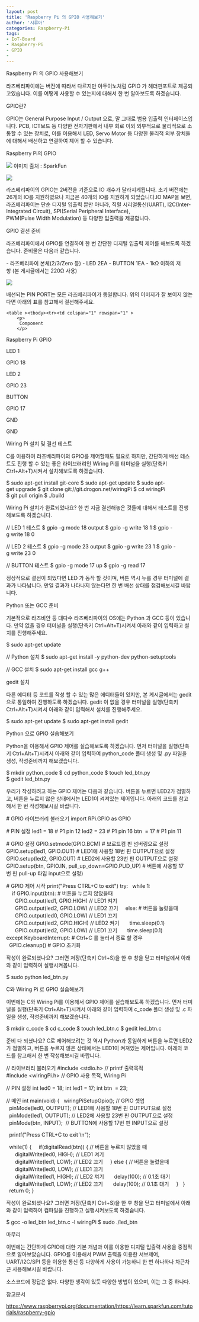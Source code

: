```yaml
---
layout: post
title: 'Raspberry Pi 의 GPIO 사용해보기'
author: '시류아'
categories: Raspberry-Pi
tags:
- IoT-Board
- Raspberry-Pi
- GPIO
-
---
```



<script> location.href='https://cafe.naver.com/develoid/788170' ; </script>

<p>
 <p>
  <p>
   Raspberry Pi 의 GPIO 사용해보기
  </p>

 </p>

</p>

<p>
 <p>라즈베리파이에는 버전에 따라서 다르지만 아두이노처럼 GPIO 가 헤더핀포트로 제공되고있습니다. 이를 어떻게 사용할 수 있는지에 대해서 한 번 알아보도록 하겠습니다.</p>

</p>

<p>
 <p>
  <p></p>

 </p>

</p>

<p>
 <p>
  <p>
   GPIO란?
  </p>

 </p>

</p>

<p>
 <p>GPIO는 General Purpose Input / Output 으로, 말 그대로 범용 입출력 인터페이스입니다. PCB, ICT보드 등 다양한 전자기판에서 내부 회로 이외 외부적으로 물리적으로 소통할 수 있는 장치로, 이를 이용해서 LED, Servo Motor 등 다양한 물리적 외부 장치들에 대해서 배선하고 연결하여 제어 할 수 있습니다.</p>

</p>

<p>
 <p>
  <p></p>

 </p>

</p>

<p>
 <p>
  <p>
   Raspberry Pi의 GPIO
  </p>

 </p>

</p>

<p>
 <p>
  <img src="https://dthumb-phinf.pstatic.net/?src=%22http%3A%2F%2Fblogfiles.naver.net%2FMjAxODAzMTlfMjkz%2FMDAxNTIxNDE5NzE5MjQ4.PUNskS7Y-Y9cUmT9CLLB7pRZwxBr9ELAMtHhX4uuAeog.rpIisuz_DlIz5l19VFvTLVdqi8ba6jBUIaXXfEEes8kg.JPEG.searphiel9%2Fgpiohighlight.jpg%22&amp;type=cafe_wa740">
  이미지 출처 : SparkFun
 </p>

</p>

<p>
 <p>
  <img src="https://dthumb-phinf.pstatic.net/?src=%22http%3A%2F%2Fblogfiles.naver.net%2FMjAxODAzMTlfMjcw%2FMDAxNTIxNDE5NTY0NTY4.F2d5p3_Vk1Ggzu_0VG3GcA3J2X-Dk6fHeDYcts08SuQg.ZArc2ojS2urRMo1abit2CidX6RXsCJ0x5y4H_0QSTSIg.PNG.searphiel9%2Fraspgpio.png%22&amp;type=cafe_wa740">
 </p>

</p>

<p>
 <p>라즈베리파이의 GPIO는 2버전을 기준으로 IO 개수가 달라지게됩니다. 초기 버전에는 26개의 IO를 지원하였으나 지금은 40개의 IO를 지원하게 되었습니다.IO MAP을 보면, 라즈베리파이는 단순 디지털 입출력 뿐만 아니라, 직렬 시리얼통신(UART), I2C(Inter-Integrated Circuit), SPI(Serial Peripheral Interface), PWM(Pulse&nbsp;Width&nbsp;Modulation) 등 다양한 입출력을 제공합니다.</p>

</p>

<p>
 <p>
  <p></p>

 </p>

</p>

<p>
 <p>
  <p>
   GPIO 결선 준비
  </p>

 </p>

</p>

<p>
 <p>라즈베리파이에서 GPIO를 연결하여 한 번 간단한 디지털 입출력 제어를 해보도록 하겠습니다. 준비물은 다음과 같습니다.</p>

</p>

<p>
 <p>
  <p>
   -&nbsp;라즈베리파이&nbsp;본체(2/3/Zero&nbsp;등)
   -&nbsp;LED&nbsp;2EA
   -&nbsp;BUTTON&nbsp;1EA
   -&nbsp;1kΩ&nbsp;이하의&nbsp;저항&nbsp;(본&nbsp;게시글에서는&nbsp;220Ω&nbsp;사용)
  </p>

 </p>

</p>

<p>
 <p>
  <img src="https://dthumb-phinf.pstatic.net/?src=%22http%3A%2F%2Fblogfiles.naver.net%2FMjAxODAzMTlfODkg%2FMDAxNTIxNDIyMjE4MDA1.mI0DPRvTLmXxMnPkBdwCeT_pcnUsatOTe3WqTNEHAMMg.E2b0fK-_h0usSNrypWrR11PwuiLQ94XJv5TEvmlscnog.PNG.searphiel9%2Ftestpi_breadboard.png%22&amp;type=cafe_wa740">
 </p>

</p>

<p>
 <p>배선되는 PIN PORT는 모든 라즈베리파이가 동일합니다. 위의 이미지가 잘 보이지 않는다면 아래의 표를 참고해서 결선해주세요.</p>

</p>

<p>
 <p>
  <p>
   <p>























    <table ><tbody><tr><td colspan="1" rowspan="1" >
        <p>
         Component
        </p>
 </td><td colspan="1" rowspan="1" >
        <p>
         Raspberry Pi GPIO
        </p>
 </td></tr><tr><td colspan="1" rowspan="1" >
        <p>
         LED 1
        </p>
 </td><td colspan="1" rowspan="1" >
        <p>
         GPIO 18
        </p>
 </td></tr><tr><td colspan="1" rowspan="1" >
        <p>
         LED 2
        </p>
 </td><td colspan="1" rowspan="1" >
        <p>
         GPIO 23
        </p>
 </td></tr><tr><td colspan="1" rowspan="1" >
        <p>
         BUTTON
        </p>
 </td><td colspan="1" rowspan="1" >
        <p>
         GPIO 17
        </p>
 </td></tr><tr><td colspan="1" rowspan="1" >
        <p>
         GND
        </p>
 </td><td colspan="1" rowspan="1" >
        <p>
         GND
        </p>
 </td></tr></tbody></table>
   </p>

  </p>

 </p>

</p>

<p>
 <p>
  <p></p>

 </p>

</p>

<p>
 <p>
  <p>
   Wiring Pi 설치 및 결선 테스트
  </p>

 </p>

</p>

<p>
 <p>C를 이용하여 라즈베리파이의 GPIO를 제어할때도 필요로 하지만, 간단하게 배선 테스트도 진행 할 수 있는 좋은 라이브러리인 Wiring Pi를 터미널을 실행(단축키 Ctrl+Alt+T)시켜서&nbsp;설치해보도록 하겠습니다.</p>

</p>

<p>
 <p>
  <p>
   $&nbsp;sudo&nbsp;apt-get&nbsp;install&nbsp;git-core
   $&nbsp;sudo&nbsp;apt-get&nbsp;update
   $&nbsp;sudo&nbsp;apt-get&nbsp;upgrade
   $&nbsp;git&nbsp;clone&nbsp;git://git.drogon.net/wiringPi
   $&nbsp;cd&nbsp;wiringPi
   $&nbsp;git&nbsp;pull&nbsp;origin
   $&nbsp;./build
  </p>

 </p>

</p>

<p>
 <p>Wiring Pi 설치가 완료되었나요? 한 번 지금 결선해놓은 것들에 대해서 테스트를 진행해보도록 하겠습니다.</p>

</p>

<p>
 <p>
  <p>
   //&nbsp;LED&nbsp;1&nbsp;테스트
   $&nbsp;gpio&nbsp;-g&nbsp;mode&nbsp;18&nbsp;output
   $&nbsp;gpio&nbsp;-g&nbsp;write&nbsp;18&nbsp;1
   $&nbsp;gpio&nbsp;-g&nbsp;write&nbsp;18&nbsp;0
   
   //&nbsp;LED&nbsp;2&nbsp;테스트
   $&nbsp;gpio&nbsp;-g&nbsp;mode&nbsp;23&nbsp;output
   $&nbsp;gpio&nbsp;-g&nbsp;write&nbsp;23&nbsp;1
   $&nbsp;gpio&nbsp;-g&nbsp;write&nbsp;23&nbsp;0
   
   //&nbsp;BUTTON&nbsp;테스트
   $&nbsp;gpio&nbsp;-g&nbsp;mode&nbsp;17&nbsp;up
   $&nbsp;gpio&nbsp;-g&nbsp;read&nbsp;17
  </p>

 </p>

</p>

<p>
 <p>정상적으로 결선이 되었다면 LED 가 동작 할 것이며, 버튼 역시 누를 경우 터미널에 결과가 나타납니다. 만일 결과가 나타나지 않는다면 한 번 배선 상태를 점검해보시길 바랍니다.</p>

</p>

<p>
 <p>
  <p></p>

 </p>

</p>

<p>
 <p>
  <p>
   Python 또는 GCC 준비
  </p>

 </p>

</p>

<p>
 <p>기본적으로 라즈비안 등 대다수 라즈베리파이의 OS에는 Python 과 GCC 등이 있습니다. 만약 없을 경우 터미널을 실행(단축키 Ctrl+Alt+T)시켜서&nbsp;아래와 같이 입력하고 설치를 진행해주세요.</p>

</p>

<p>
 <p>
  <p>
   $&nbsp;sudo&nbsp;apt-get&nbsp;update
   
   //&nbsp;Python&nbsp;설치
   $&nbsp;sudo&nbsp;apt-get&nbsp;install&nbsp;-y&nbsp;python-dev&nbsp;python-setuptools
   
   //&nbsp;GCC&nbsp;설치
   $&nbsp;sudo&nbsp;apt-get&nbsp;install&nbsp;gcc&nbsp;g++
  </p>

 </p>

</p>

<p>
 <p>
  <p></p>

 </p>

</p>

<p>
 <p>
  <p>
   gedit 설치
  </p>

 </p>

</p>

<p>
 <p>다른 에디터 등 코드를 작성 할 수 있는 많은 에디터들이 있지만, 본 게시글에서는 gedit으로 통일하여 진행하도록 하겠습니다. gedit 이 없을 경우 터미널을 실행(단축키 Ctrl+Alt+T)시켜서&nbsp;아래와 같이 입력해서 설치를 진행해주세요.</p>

</p>

<p>
 <p>
  <p>
   $&nbsp;sudo&nbsp;apt-get&nbsp;update
   $&nbsp;sudo&nbsp;apt-get&nbsp;install&nbsp;gedit
  </p>

 </p>

</p>

<p>
 <p>
  <p></p>

 </p>

</p>

<p>
 <p>
  <p>
   Python 으로 GPIO 실습해보기
  </p>

 </p>

</p>

<p>
 <p>Python을 이용해서 GPIO 제어를 실습해보도록 하겠습니다. 먼저&nbsp;터미널을 실행(단축키 Ctrl+Alt+T)시켜서 아래와 같이 입력하여 python_code 폴더 생성 및 .py 파일을 생성, 작성준비까지 해보겠습니다.</p>

</p>

<p>
 <p>
  <p>
   $&nbsp;mkdir&nbsp;python_code
   $&nbsp;cd&nbsp;python_code
   $&nbsp;touch&nbsp;led_btn.py
   $&nbsp;gedit&nbsp;led_btn.py
  </p>

 </p>

</p>

<p>
 <p>우리가 작성하려고 하는 GPIO 제어는 다음과 같습니다. 버튼을 누르면 LED2가 점멸하고, 버튼을 누르지 않은 상태에서는 LED1이 켜져있는 제어입니다. 아래의 코드를 참고해서 한 번 작성해보시길 바랍니다.</p>

</p>

<p>
 <p>
  <p>
   #&nbsp;GPIO&nbsp;라이브러리&nbsp;불러오기
   import&nbsp;RPi.GPIO&nbsp;as&nbsp;GPIO
   
   #&nbsp;PIN&nbsp;설정
   led1&nbsp;=&nbsp;18&nbsp;#&nbsp;P1&nbsp;pin&nbsp;12
   led2&nbsp;=&nbsp;23&nbsp;#&nbsp;P1&nbsp;pin&nbsp;16
   btn&nbsp;&nbsp;=&nbsp;17&nbsp;#&nbsp;P1&nbsp;pin&nbsp;11
   
   #&nbsp;GPIO&nbsp;설정
   GPIO.setmode(GPIO.BCM)&nbsp;#&nbsp;브로드컴&nbsp;핀&nbsp;넘버링으로&nbsp;설정
   GPIO.setup(led1,&nbsp;GPIO.OUT)&nbsp;#&nbsp;LED1에&nbsp;사용할&nbsp;18번&nbsp;핀&nbsp;OUTPUT으로&nbsp;설정
   GPIO.setup(led2,&nbsp;GPIO.OUT)&nbsp;#&nbsp;LED2에&nbsp;사용할&nbsp;23번&nbsp;핀&nbsp;OUTPUT으로&nbsp;설정
   GPIO.setup(btn,&nbsp;GPIO.IN,&nbsp;pull_up_down=GPIO.PUD_UP)&nbsp;#&nbsp;버튼에&nbsp;사용할&nbsp;17번&nbsp;핀&nbsp;pull-up&nbsp;타입&nbsp;input으로&nbsp;설정)
   
   #&nbsp;GPIO&nbsp;제어&nbsp;시작
   print("Press&nbsp;CTRL+C&nbsp;to&nbsp;exit")
   try:
   &nbsp;&nbsp;while&nbsp;1:
   &nbsp;&nbsp;&nbsp;&nbsp;if&nbsp;GPIO.input(btn):&nbsp;#&nbsp;버튼을&nbsp;누르지&nbsp;않았을때
   &nbsp;&nbsp;&nbsp;&nbsp;&nbsp;&nbsp;GPIO.output(led1,&nbsp;GPIO.HIGH)&nbsp;//&nbsp;LED1&nbsp;켜기
   &nbsp;&nbsp;&nbsp;&nbsp;&nbsp;&nbsp;GPIO.output(led2,&nbsp;GPIO.LOW)&nbsp;//&nbsp;LED2&nbsp;끄기
   &nbsp;&nbsp;&nbsp;&nbsp;else:&nbsp;#&nbsp;버튼을&nbsp;눌렀을때
   &nbsp;&nbsp;&nbsp;&nbsp;&nbsp;&nbsp;GPIO.output(led0,&nbsp;GPIO.LOW)&nbsp;//&nbsp;LED1&nbsp;끄기
   &nbsp;&nbsp;&nbsp;&nbsp;&nbsp;&nbsp;GPIO.output(led2,&nbsp;GPIO.HIGH)&nbsp;//&nbsp;LED2&nbsp;켜기
   &nbsp;&nbsp;&nbsp;&nbsp;&nbsp;&nbsp;time.sleep(0.1)
   &nbsp;&nbsp;&nbsp;&nbsp;&nbsp;&nbsp;GPIO.output(led2,&nbsp;GPIO.LOW)&nbsp;//&nbsp;LED1&nbsp;끄기
   &nbsp;&nbsp;&nbsp;&nbsp;&nbsp;&nbsp;time.sleep(0.1)
   except&nbsp;KeyboardInterrupt:&nbsp;#&nbsp;Ctrl+C&nbsp;를&nbsp;눌러서&nbsp;종료&nbsp;할&nbsp;경우
   &nbsp;&nbsp;GPIO.cleanup()&nbsp;#&nbsp;GPIO&nbsp;초기화
   
   
  </p>

 </p>

</p>

<p>
 <p>작성이 완료되셨나요? 그러면 저장(단축키 Ctrl+S)을 한 후 창을 닫고 터미널에서 아래와 같이 입력하여 실행시켜봅니다.</p>

</p>

<p>
 <p>
  <p>
   $&nbsp;sudo&nbsp;python&nbsp;led_btn.py
  </p>

 </p>

</p>

<p>
 <p>
  <p></p>

 </p>

</p>

<p>
 <p>
  <p>
   C와 Wiring Pi 로 GPIO 실습해보기
  </p>

 </p>

</p>

<p>
 <p>이번에는 C와 Wiring Pi를 이용해서 GPIO 제어를 실습해보도록 하겠습니다. 먼저&nbsp;터미널을 실행(단축키 Ctrl+Alt+T)시켜서 아래와 같이 입력하여 c_code 폴더 생성 및 .c 파일을 생성, 작성준비까지 해보겠습니다.</p>

</p>

<p>
 <p>
  <p>
   $&nbsp;mkdir&nbsp;c_code
   $&nbsp;cd&nbsp;c_code
   $&nbsp;touch&nbsp;led_btn.c
   $&nbsp;gedit&nbsp;led_btn.c
  </p>

 </p>

</p>

<p>
 <p>준비 다 되셨나요? C로 제어해보려는 것 역시 Python과 동일하게&nbsp;버튼을 누르면 LED2가 점멸하고, 버튼을 누르지 않은 상태에서는 LED1이 켜져있는 제어입니다. 아래의 코드를 참고해서 한 번 작성해보시길 바랍니다.</p>

</p>

<p>
 <p>
  <p>
   //&nbsp;라이브러리&nbsp;불러오기
   #include&nbsp;&lt;stdio.h&gt;&nbsp;//&nbsp;printf&nbsp;출력목적
   #include&nbsp;&lt;wiringPi.h&gt;&nbsp;//&nbsp;GPIO&nbsp;사용&nbsp;목적,&nbsp;Wiring&nbsp;Pi
   
   //&nbsp;PIN&nbsp;설정
   int&nbsp;led0&nbsp;=&nbsp;18;
   int&nbsp;led1&nbsp;=&nbsp;17;
   int&nbsp;btn&nbsp;&nbsp;=&nbsp;23;
   
   //&nbsp;메인
   int&nbsp;main(void)&nbsp;{
   &nbsp;&nbsp;wiringPiSetupGpio();&nbsp;//&nbsp;GPIO&nbsp;셋업
   &nbsp;&nbsp;pinMode(led0,&nbsp;OUTPUT);&nbsp;//&nbsp;LED1에&nbsp;사용할&nbsp;18번&nbsp;핀&nbsp;OUTPUT으로&nbsp;설정
   &nbsp;&nbsp;pinMode(led1,&nbsp;OUTPUT);&nbsp;//&nbsp;LED2에&nbsp;사용할&nbsp;23번&nbsp;핀&nbsp;OUTPUT으로&nbsp;설정
   &nbsp;&nbsp;pinMode(btn,&nbsp;INPUT);&nbsp;&nbsp;//&nbsp;BUTTON에&nbsp;사용할&nbsp;17번&nbsp;핀&nbsp;INPUT으로&nbsp;설정
   
   &nbsp;&nbsp;printf("Press&nbsp;CTRL+C&nbsp;to&nbsp;exit&nbsp;\n");
   
   &nbsp;&nbsp;while(1)&nbsp;{
   &nbsp;&nbsp;&nbsp;&nbsp;if(digitalRead(btn))&nbsp;{&nbsp;//&nbsp;버튼을&nbsp;누르지&nbsp;않았을&nbsp;때
   &nbsp;&nbsp;&nbsp;&nbsp;&nbsp;&nbsp;digitalWrite(led0,&nbsp;HIGH);&nbsp;//&nbsp;LED1&nbsp;켜기
   &nbsp;&nbsp;&nbsp;&nbsp;&nbsp;&nbsp;digitalWrite(led1,&nbsp;LOW);&nbsp;//&nbsp;LED2&nbsp;끄기
   &nbsp;&nbsp;&nbsp;&nbsp;}&nbsp;else&nbsp;{&nbsp;//&nbsp;버튼을&nbsp;눌렀을때
   &nbsp;&nbsp;&nbsp;&nbsp;&nbsp;&nbsp;digitalWrite(led0,&nbsp;LOW);&nbsp;//&nbsp;LED1&nbsp;끄기
   &nbsp;&nbsp;&nbsp;&nbsp;&nbsp;&nbsp;digitalWrite(led1,&nbsp;HIGH);&nbsp;//&nbsp;LED2&nbsp;껴기
   &nbsp;&nbsp;&nbsp;&nbsp;&nbsp;&nbsp;delay(100);&nbsp;//&nbsp;0.1초&nbsp;대기
   &nbsp;&nbsp;&nbsp;&nbsp;&nbsp;&nbsp;digitalWrite(led1,&nbsp;LOW);&nbsp;//&nbsp;LED2&nbsp;끄기
   &nbsp;&nbsp;&nbsp;&nbsp;&nbsp;&nbsp;delay(100);&nbsp;//&nbsp;0.1초&nbsp;대기
   &nbsp;&nbsp;&nbsp;&nbsp;}
   &nbsp;&nbsp;}
   &nbsp;&nbsp;return&nbsp;0;
   }
   
  </p>

 </p>

</p>

<p>
 <p>작성이 완료되셨나요? 그러면 저장(단축키 Ctrl+S)을 한 후 창을 닫고 터미널에서 아래와 같이 입력하여 컴파일을 진행하고 실행시켜보도록 하겠습니다.</p>

</p>

<p>
 <p>
  <p>
   $&nbsp;gcc&nbsp;-o&nbsp;led_btn&nbsp;led_btn.c&nbsp;-l&nbsp;wiringPi
   $&nbsp;sudo&nbsp;./led_btn
  </p>

 </p>

</p>

<p>
 <p>
  <p></p>

 </p>

</p>

<p>
 <p>
  <p>
   마무리
  </p>

 </p>

</p>

<p>
 <p>이번에는 간단하게 GPIO에 대한 기본 개념과 이를 이용한 디지털 입출력 사용을 중점적으로 알아보았습니다. GPIO를 이용해서 PWM 출력을 이용한 서보제어, UART/I2C/SPI 등을 이용한 통신 등 다양하게 사용이 가능하니 한 번 하나하나 차근차근 사용해보시길 바랍니다.</p>

</p>

<p>
 <p>
  <p></p>

 </p>

</p>

<p>
 <p>소스코드에 정답은 없다. 다양한 생각이 있듯 다양한 방법이 있으며, 이는 그 중 하나다.</p>

</p>

<p>
 <p>
  <p></p>

 </p>

</p>

<p>
 <p>
  <p>
   참고문서
  </p>

 </p>

</p>

<p>
 <p><a href="https://www.raspberrypi.org/documentation/">https://www.raspberrypi.org/documentation/</a><a href="https://www.raspberrypi.org/documentation/"></a><a href="https://learn.sparkfun.com/tutorials/raspberry-gpio">https://learn.sparkfun.com/tutorials/raspberry-gpio</a></p>

</p>

